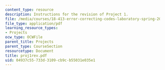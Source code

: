 ```yaml
---
content_type: resource
description: Instructions for the revision of Project 1.
file: /media/courses/18-413-error-correcting-codes-laboratory-spring-2004/04937c55733d3109cb9cb55031e035e1_proj1rev.pdf
file_type: application/pdf
learning_resource_types:
- Projects
ocw_type: OCWFile
parent_title: Projects
parent_type: CourseSection
resourcetype: Document
title: proj1rev.pdf
uid: 04937c55-733d-3109-cb9c-b55031e035e1
---
```

